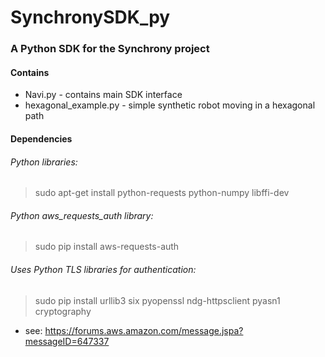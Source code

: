 # SynchronySDK_py
### A Python SDK for the Synchrony project

#### Contains
 - Navi.py - contains main SDK interface
 - hexagonal_example.py - simple synthetic robot moving in a hexagonal path
 
#### Dependencies  

###### Python libraries:
> sudo apt-get install python-requests python-numpy libffi-dev

###### Python aws_requests_auth library:
> sudo pip install aws-requests-auth  

###### Uses Python TLS libraries for authentication:
> sudo pip install urllib3 six pyopenssl ndg-httpsclient pyasn1 cryptography
 - see: https://forums.aws.amazon.com/message.jspa?messageID=647337
